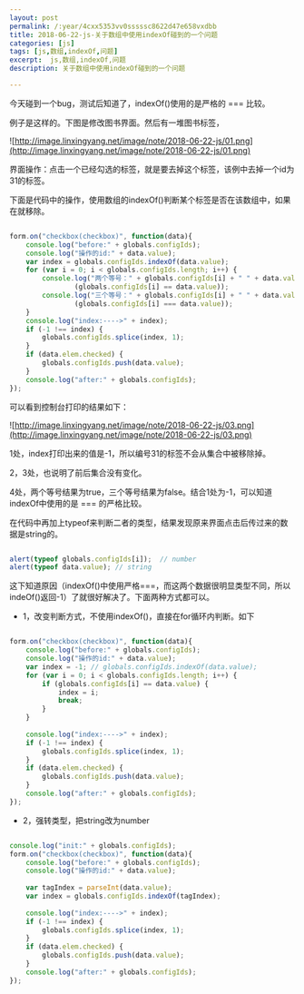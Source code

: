 ```yaml
---
layout: post
permalink: /:year/4cxx5353vv0sssssc8622d47e658vxdbb
title: 2018-06-22-js-关于数组中使用indexOf碰到的一个问题
categories: [js]
tags: [js,数组,indexOf,问题]
excerpt:  js,数组,indexOf,问题
description: 关于数组中使用indexOf碰到的一个问题

---
```




今天碰到一个bug，测试后知道了，indexOf()使用的是严格的 === 比较。



例子是这样的。下图是修改图书界面。然后有一堆图书标签，


![http://image.linxingyang.net/image/note/2018-06-22-js/01.png](http://image.linxingyang.net/image/note/2018-06-22-js/01.png)


界面操作：点击一个已经勾选的标签，就是要去掉这个标签，该例中去掉一个id为31的标签。


下面是代码中的操作，使用数组的indexOf()判断某个标签是否在该数组中，如果在就移除。

```js

form.on("checkbox(checkbox)", function(data){
    console.log("before:" + globals.configIds);
    console.log("操作的id:" + data.value);
    var index = globals.configIds.indexOf(data.value);
    for (var i = 0; i < globals.configIds.length; i++) {
    	console.log("两个等号：" + globals.configIds[i] + " " + data.value + " " +
                (globals.configIds[i] == data.value));
    	console.log("三个等号：" + globals.configIds[i] + " " + data.value + " " +
    			(globals.configIds[i] === data.value));
    }
    console.log("index:---->" + index);
    if (-1 !== index) {
        globals.configIds.splice(index, 1);
    }
    if (data.elem.checked) {
        globals.configIds.push(data.value);
    }
    console.log("after:" + globals.configIds);
});

```

可以看到控制台打印的结果如下：

![http://image.linxingyang.net/image/note/2018-06-22-js/03.png](http://image.linxingyang.net/image/note/2018-06-22-js/03.png)


1处，index打印出来的值是-1，所以编号31的标签不会从集合中被移除掉。

2，3处，也说明了前后集合没有变化。


4处，两个等号结果为true，三个等号结果为false。结合1处为-1，可以知道indexOf中使用的是 === 的严格比较。



在代码中再加上typeof来判断二者的类型，结果发现原来界面点击后传过来的数据是string的。


```js

alert(typeof globals.configIds[i]);  // number
alert(typeof data.value); // string

```


这下知道原因（indexOf()中使用严格===，而这两个数据很明显类型不同，所以indeOf()返回-1）了就很好解决了。下面两种方式都可以。

* 1，改变判断方式，不使用indexOf()，直接在for循环内判断。如下


```js

form.on("checkbox(checkbox)", function(data){
    console.log("before:" + globals.configIds);
    console.log("操作的id:" + data.value);
    var index = -1; // globals.configIds.indexOf(data.value);
    for (var i = 0; i < globals.configIds.length; i++) {
    	if (globals.configIds[i] == data.value) {
    		index = i;
    		break;
    	} 
    }
    
    console.log("index:---->" + index);
    if (-1 !== index) {
        globals.configIds.splice(index, 1);
    }
    if (data.elem.checked) {
        globals.configIds.push(data.value);
    }
    console.log("after:" + globals.configIds);
});

```

* 2，强转类型，把string改为number

```js

console.log("init:" + globals.configIds);
form.on("checkbox(checkbox)", function(data){
    console.log("before:" + globals.configIds);
    console.log("操作的id:" + data.value);
    
    var tagIndex = parseInt(data.value);
    var index = globals.configIds.indexOf(tagIndex);
    
    console.log("index:---->" + index);
    if (-1 !== index) {
        globals.configIds.splice(index, 1);
    }
    if (data.elem.checked) {
        globals.configIds.push(data.value);
    }
    console.log("after:" + globals.configIds);
});


```